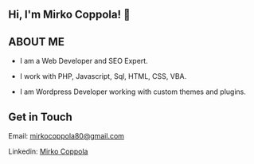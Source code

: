 ## Hi, I'm Mirko Coppola! 👋

## ABOUT ME
- I am a Web Developer and SEO Expert.  

- I work with PHP, Javascript, Sql, HTML, CSS, VBA.  

- I am Wordpress Developer working with custom themes and plugins.

## Get in Touch

Email: [mirkocoppola80@gmail.com](mailto:mirkocoppola80@gmail.com)
  
Linkedin: [Mirko Coppola](www.linkedin.com/in/mirkocoppolaweb)
  


<!--
**limiraweb/limiraweb** is a ✨ _special_ ✨ repository because its `README.md` (this file) appears on your GitHub profile.

Here are some ideas to get you started:

- 🔭 I’m currently working on ...
- 🌱 I’m currently learning ...
- 👯 I’m looking to collaborate on ...
- 🤔 I’m looking for help with ...
- 💬 Ask me about ...
- 📫 How to reach me: ...
- 😄 Pronouns: ...
- ⚡ Fun fact: ...
-->
